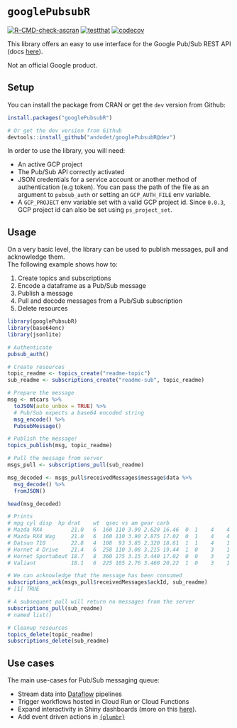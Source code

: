 # `googlePubsubR`

[![R-CMD-check-ascran](https://github.com/andodet/googlePubsubR/actions/workflows/R-CMD-check.yaml/badge.svg)](https://github.com/andodet/googlePubsubR/actions/workflows/R-CMD-check.yaml)
[![testthat](https://github.com/andodet/googlePubsubR/actions/workflows/testthat.yaml/badge.svg)](https://github.com/andodet/googlePubsubR/actions/workflows/testthat.yaml)
[![codecov](https://codecov.io/gh/andodet/googlePubsubR/branch/master/graph/badge.svg?token=OTBHY3F1KD)](https://app.codecov.io/gh/andodet/googlePubsubR)

This library offers an easy to use interface for the Google Pub/Sub REST API
(docs [here](https://cloud.google.com/pubsub/docs/reference/rest)).

Not an official Google product.

## Setup

You can install the package from CRAN or get the `dev` version from Github:
```r
install.packages("googlePubsubR")

# Or get the dev version from Github
devtools::install_github("andodet/googlePubsubR@dev")
```

In order to use the library, you will need:

* An active GCP project
* The Pub/Sub API correctly activated
* JSON credentials for a service account or another method of authentication (e.g token). You can pass the
path of the file as an argument to `pubsub_auth` or setting an `GCP_AUTH_FILE` env variable.
* A `GCP_PROJECT` env variable set with a valid GCP project id. Since `0.0.3`, GCP project id can also be set 
using `ps_project_set`.

## Usage

On a very basic level, the library can be used to publish messages, pull and acknowledge them.  
The following example shows how to:

1. Create topics and subscriptions
2. Encode a dataframe as a Pub/Sub message
3. Publish a message
4. Pull and decode messages from a Pub/Sub subscription
5. Delete resources

```r
library(googlePubsubR)
library(base64enc)
library(jsonlite)

# Authenticate 
pubsub_auth()

# Create resources
topic_readme <- topics_create("readme-topic")
sub_readme <- subscriptions_create("readme-sub", topic_readme)

# Prepare the message
msg <- mtcars %>%
  toJSON(auto_unbox = TRUE) %>%
  # Pub/Sub expects a base64 encoded string
  msg_encode() %>% 
  PubsubMessage() 

# Publish the message!
topics_publish(msg, topic_readme)

# Pull the message from server
msgs_pull <- subscriptions_pull(sub_readme)

msg_decoded <- msgs_pull$receivedMessages$message$data %>%
  msg_decode() %>% 
  fromJSON()

head(msg_decoded)

# Prints
# mpg cyl disp  hp drat    wt  qsec vs am gear carb
# Mazda RX4         21.0   6  160 110 3.90 2.620 16.46  0  1    4    4
# Mazda RX4 Wag     21.0   6  160 110 3.90 2.875 17.02  0  1    4    4
# Datsun 710        22.8   4  108  93 3.85 2.320 18.61  1  1    4    1
# Hornet 4 Drive    21.4   6  258 110 3.08 3.215 19.44  1  0    3    1
# Hornet Sportabout 18.7   8  360 175 3.15 3.440 17.02  0  0    3    2
# Valiant           18.1   6  225 105 2.76 3.460 20.22  1  0    3    1

# We can acknowledge that the message has been consumed
subscriptions_ack(msgs_pull$receivedMessages$ackId, sub_readme)
# [1] TRUE

# A subsequent pull will return no messages from the server
subscriptions_pull(sub_readme)
# named list()

# Cleanup resources
topics_delete(topic_readme)
subscriptions_delete(sub_readme)
```

## Use cases

The main use-cases for Pub/Sub messaging queue:

* Stream data into [Dataflow](https://cloud.google.com/dataflow) pipelines
* Trigger workflows hosted in Cloud Run or Cloud Functions
* Expand interactivity in Shiny dashboards (more on this [here](inst/shiny/consumer_example/readme.md)).
* Add event driven actions in [`{plumbr}`](https://www.rplumber.io/)

